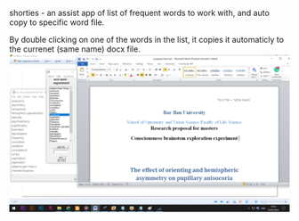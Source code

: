 shorties - an assist app of list of frequent words to work with, and auto copy to specific word file.

By double clicking on one of the words in the list, it copies it automaticly to the currenet (same name) docx file.
![](https://github.com/ETTMCR/Visual-Basic/blob/main/shorties/DEMO.png)
